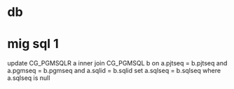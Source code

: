 # db

# mig sql 1
update CG_PGMSQLR a inner join CG_PGMSQL b
    on a.pjtseq = b.pjtseq and a.pgmseq = b.pgmseq and a.sqlid = b.sqlid
set a.sqlseq = b.sqlseq
where a.sqlseq is null